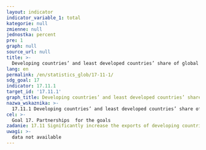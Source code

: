 ```yaml
---
layout: indicator
indicator_variable_1: total
kategorie: null
zmienne: null
jednostka: percent
pre: 1
graph: null
source_url: null
title: >-
  Developing countries’ and least developed countries’ share of global exports
lang: en
permalink: /en/statistics_glob/17-11-1/
sdg_goal: 17
indicator: 17.11.1
target_id: '17.11.1'
graph_title: Developing countries’ and least developed countries’ share of global exports
nazwa_wskaznika: >-
  17.11.1 Developing countries’ and least developed countries’ share of global exports
cel: >-
  Goal 17. Partnerships  for the goals
zadanie: 17.11 Significantly increase the exports of developing countries, in particular with a view to doubling the least developed countries’ share of global exports by 2020
uwagi: >-
  data not available
---
```

